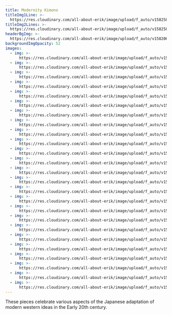 ```yaml
---
title: Modernity Kimono
titleImg1Line: >-
  https://res.cloudinary.com/all-about-erik/image/upload/f_auto/v1582584821/Collections/02%20Modernity%20Kimono/title-modernity-kimono-white-1line_yhmfke.png
titleImg2Lines: >-
  https://res.cloudinary.com/all-about-erik/image/upload/f_auto/v1582584821/Collections/02%20Modernity%20Kimono/title-modernity-kimono-white-2lines_pmnwkc.png
headerBgImg: >-
  https://res.cloudinary.com/all-about-erik/image/upload/f_auto/v1582067203/Collections/02%20Modernity%20Kimono/banner-modernity_dldtad.jpg
backgroundImgOpacity: 52
images:
  - img: >-
      https://res.cloudinary.com/all-about-erik/image/upload/f_auto/v1582067826/Collections/02%20Modernity%20Kimono/01-m_702b_fe9xt5.jpg
  - img: >-
      https://res.cloudinary.com/all-about-erik/image/upload/f_auto/v1582067827/Collections/02%20Modernity%20Kimono/02-m_031b2_oerqsu.jpg
  - img: >-
      https://res.cloudinary.com/all-about-erik/image/upload/f_auto/v1582067827/Collections/02%20Modernity%20Kimono/03-m_308b_v3_ivckd2.jpg
  - img: >-
      https://res.cloudinary.com/all-about-erik/image/upload/f_auto/v1582067827/Collections/02%20Modernity%20Kimono/04-m_041b2_n1s6tb.jpg
  - img: >-
      https://res.cloudinary.com/all-about-erik/image/upload/f_auto/v1582067827/Collections/02%20Modernity%20Kimono/05-m_257b_ks9pvn.jpg
  - img: >-
      https://res.cloudinary.com/all-about-erik/image/upload/f_auto/v1582067827/Collections/02%20Modernity%20Kimono/06-m_032b-22_moqxl3.jpg
  - img: >-
      https://res.cloudinary.com/all-about-erik/image/upload/f_auto/v1582067827/Collections/02%20Modernity%20Kimono/07-m_213_erjoxm.jpg
  - img: >-
      https://res.cloudinary.com/all-about-erik/image/upload/f_auto/v1582067828/Collections/02%20Modernity%20Kimono/08-m_044b_or1cai.jpg
  - img: >-
      https://res.cloudinary.com/all-about-erik/image/upload/f_auto/v1582067828/Collections/02%20Modernity%20Kimono/09-m_056b2_hpkmj7.jpg
  - img: >-
      https://res.cloudinary.com/all-about-erik/image/upload/f_auto/v1582067828/Collections/02%20Modernity%20Kimono/10-m_064b_duaj2f.jpg
  - img: >-
      https://res.cloudinary.com/all-about-erik/image/upload/f_auto/v1582067828/Collections/02%20Modernity%20Kimono/11-m_262b_ak5osa.jpg
  - img: >-
      https://res.cloudinary.com/all-about-erik/image/upload/f_auto/v1582067830/Collections/02%20Modernity%20Kimono/12-m_02_lukyca.jpg
  - img: >-
      https://res.cloudinary.com/all-about-erik/image/upload/f_auto/v1582067830/Collections/02%20Modernity%20Kimono/13-m_509b_xlkroa.jpg
  - img: >-
      https://res.cloudinary.com/all-about-erik/image/upload/f_auto/v1582067829/Collections/02%20Modernity%20Kimono/14-m_141b_s2n1zk.jpg
  - img: >-
      https://res.cloudinary.com/all-about-erik/image/upload/f_auto/v1582067830/Collections/02%20Modernity%20Kimono/15-m_106b_rst0yy.jpg
  - img: >-
      https://res.cloudinary.com/all-about-erik/image/upload/f_auto/v1582067831/Collections/02%20Modernity%20Kimono/16-m_214b_qjiwgb.jpg
  - img: >-
      https://res.cloudinary.com/all-about-erik/image/upload/f_auto/v1582067831/Collections/02%20Modernity%20Kimono/17-m_335b_r6q8ai.jpg
  - img: >-
      https://res.cloudinary.com/all-about-erik/image/upload/f_auto/v1582067830/Collections/02%20Modernity%20Kimono/18-m_209b_txfztt.jpg
  - img: >-
      https://res.cloudinary.com/all-about-erik/image/upload/f_auto/v1582067831/Collections/02%20Modernity%20Kimono/19-m_071_lusorc.jpg
  - img: >-
      https://res.cloudinary.com/all-about-erik/image/upload/f_auto/v1582067832/Collections/02%20Modernity%20Kimono/20-m_081b_clnvfo.jpg
  - img: >-
      https://res.cloudinary.com/all-about-erik/image/upload/f_auto/v1582067831/Collections/02%20Modernity%20Kimono/21-m_306b_wizxze.jpg
  - img: >-
      https://res.cloudinary.com/all-about-erik/image/upload/f_auto/v1582067832/Collections/02%20Modernity%20Kimono/22-m_231b_gsfbvx.jpg
  - img: >-
      https://res.cloudinary.com/all-about-erik/image/upload/f_auto/v1582067832/Collections/02%20Modernity%20Kimono/23-m_072b_vdksfs.jpg
  - img: >-
      https://res.cloudinary.com/all-about-erik/image/upload/f_auto/v1582067833/Collections/02%20Modernity%20Kimono/24-m_079b_mnrwkr.jpg
  - img: >-
      https://res.cloudinary.com/all-about-erik/image/upload/f_auto/v1582067833/Collections/02%20Modernity%20Kimono/25-m_305b_qhsmnp.jpg
---
```


These pieces celebrate various aspects of the Japanese adaptation of modern western ideas in the Early 20th century.
